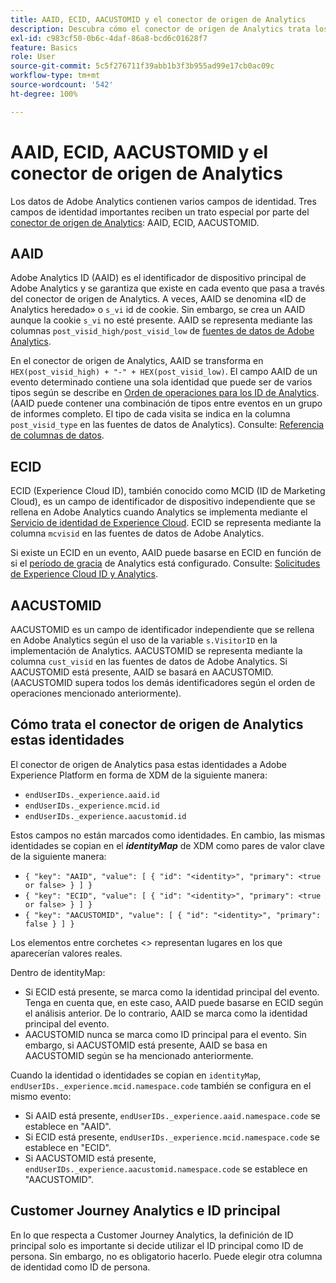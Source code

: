 ```yaml
---
title: AAID, ECID, AACUSTOMID y el conector de origen de Analytics
description: Descubra cómo el conector de origen de Analytics trata los campos de identidad de Adobe Analytics.
exl-id: c983cf50-0b6c-4daf-86a8-bcd6c01628f7
feature: Basics
role: User
source-git-commit: 5c5f276711f39abb1b3f3b955ad99e17cb0ac09c
workflow-type: tm+mt
source-wordcount: '542'
ht-degree: 100%

---
```


# AAID, ECID, AACUSTOMID y el conector de origen de Analytics

Los datos de Adobe Analytics contienen varios campos de identidad. Tres campos de identidad importantes reciben un trato especial por parte del [conector de origen de Analytics](https://experienceleague.adobe.com/docs/experience-platform/sources/ui-tutorials/create/adobe-applications/analytics.html?lang=es): AAID, ECID, AACUSTOMID.

## AAID

Adobe Analytics ID (AAID) es el identificador de dispositivo principal de Adobe Analytics y se garantiza que existe en cada evento que pasa a través del conector de origen de Analytics. A veces, AAID se denomina «ID de Analytics heredado» o `s_vi` id de cookie. Sin embargo, se crea un AAID aunque la cookie `s_vi` no esté presente. AAID se representa mediante las columnas `post_visid_high/post_visid_low` de [fuentes de datos de Adobe Analytics](https://experienceleague.adobe.com/docs/analytics/export/analytics-data-feed/data-feed-contents/datafeeds-reference.html?lang=es#columns%2C-descriptions%2C-and-data-types).

En el conector de origen de Analytics, AAID se transforma en `HEX(post_visid_high) + "-" + HEX(post_visid_low)`. El campo AAID de un evento determinado contiene una sola identidad que puede ser de varios tipos según se describe en [Orden de operaciones para los ID de Analytics](https://experienceleague.adobe.com/docs/id-service/using/reference/analytics-reference/analytics-order-of-operations.html?lang=es). (AAID puede contener una combinación de tipos entre eventos en un grupo de informes completo. El tipo de cada visita se indica en la columna `post_visid_type` en las fuentes de datos de Analytics). Consulte: [Referencia de columnas de datos](https://experienceleague.adobe.com/docs/analytics/export/analytics-data-feed/data-feed-contents/datafeeds-reference.html?lang=es).

## ECID

ECID (Experience Cloud ID), también conocido como MCID (ID de Marketing Cloud), es un campo de identificador de dispositivo independiente que se rellena en Adobe Analytics cuando Analytics se implementa mediante el [Servicio de identidad de Experience Cloud](https://experienceleague.adobe.com/docs/id-service/using/implementation/setup-analytics.html?lang=es). ECID se representa mediante la columna `mcvisid` en las fuentes de datos de Adobe Analytics.

Si existe un ECID en un evento, AAID puede basarse en ECID en función de si el [período de gracia](https://experienceleague.adobe.com/docs/analytics/export/analytics-data-feed/data-feed-contents/datafeeds-reference.html?lang=es) de Analytics está configurado. Consulte: [Solicitudes de Experience Cloud ID y Analytics](https://experienceleague.adobe.com/docs/id-service/using/reference/analytics-reference/legacy-analytics.html?lang=es).

## AACUSTOMID

AACUSTOMID es un campo de identificador independiente que se rellena en Adobe Analytics según el uso de la variable `s.VisitorID` en la implementación de Analytics. AACUSTOMID se representa mediante la columna `cust_visid` en las fuentes de datos de Adobe Analytics. Si AACUSTOMID está presente, AAID se basará en AACUSTOMID. (AACUSTOMID supera todos los demás identificadores según el orden de operaciones mencionado anteriormente).

## Cómo trata el conector de origen de Analytics estas identidades

El conector de origen de Analytics pasa estas identidades a Adobe Experience Platform en forma de XDM de la siguiente manera:

* `endUserIDs._experience.aaid.id`
* `endUserIDs._experience.mcid.id`
* `endUserIDs._experience.aacustomid.id`

Estos campos no están marcados como identidades. En cambio, las mismas identidades se copian en el **_identityMap_** de XDM como pares de valor clave de la siguiente manera:

* `{ "key": "AAID", "value": [ { "id": "<identity>", "primary": <true or false> } ] }`
* `{ "key": "ECID", "value": [ { "id": "<identity>", "primary": <true or false> } ] }`
* `{ "key": "AACUSTOMID", "value": [ { "id": "<identity>", "primary": false } ] }`

Los elementos entre corchetes &lt;> representan lugares en los que aparecerían valores reales.

Dentro de identityMap:

* Si ECID está presente, se marca como la identidad principal del evento. Tenga en cuenta que, en este caso, AAID puede basarse en ECID según el análisis anterior.
De lo contrario, AAID se marca como la identidad principal del evento.
* AACUSTOMID nunca se marca como ID principal para el evento. Sin embargo, si AACUSTOMID está presente, AAID se basa en AACUSTOMID según se ha mencionado anteriormente.

Cuando la identidad o identidades se copian en `identityMap`, `endUserIDs._experience.mcid.namespace.code` también se configura en el mismo evento:

* Si AAID está presente, `endUserIDs._experience.aaid.namespace.code` se establece en &quot;AAID&quot;.
* Si ECID está presente, `endUserIDs._experience.mcid.namespace.code` se establece en &quot;ECID&quot;.
* Si AACUSTOMID está presente, `endUserIDs._experience.aacustomid.namespace.code` se establece en &quot;AACUSTOMID&quot;.

## Customer Journey Analytics e ID principal

En lo que respecta a Customer Journey Analytics, la definición de ID principal solo es importante si decide utilizar el ID principal como ID de persona. Sin embargo, no es obligatorio hacerlo. Puede elegir otra columna de identidad como ID de persona.
